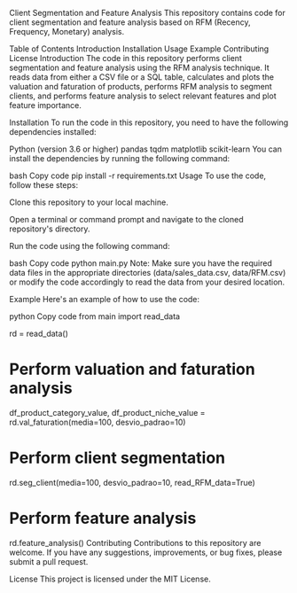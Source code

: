 Client Segmentation and Feature Analysis
This repository contains code for client segmentation and feature analysis based on RFM (Recency, Frequency, Monetary) analysis.

Table of Contents
Introduction
Installation
Usage
Example
Contributing
License
Introduction
The code in this repository performs client segmentation and feature analysis using the RFM analysis technique. It reads data from either a CSV file or a SQL table, calculates and plots the valuation and faturation of products, performs RFM analysis to segment clients, and performs feature analysis to select relevant features and plot feature importance.

Installation
To run the code in this repository, you need to have the following dependencies installed:

Python (version 3.6 or higher)
pandas
tqdm
matplotlib
scikit-learn
You can install the dependencies by running the following command:

bash
Copy code
pip install -r requirements.txt
Usage
To use the code, follow these steps:

Clone this repository to your local machine.

Open a terminal or command prompt and navigate to the cloned repository's directory.

Run the code using the following command:

bash
Copy code
python main.py
Note: Make sure you have the required data files in the appropriate directories (data/sales_data.csv, data/RFM.csv) or modify the code accordingly to read the data from your desired location.

Example
Here's an example of how to use the code:

python
Copy code
from main import read_data

rd = read_data()
# Perform valuation and faturation analysis
df_product_category_value, df_product_niche_value = rd.val_faturation(media=100, desvio_padrao=10)

# Perform client segmentation
rd.seg_client(media=100, desvio_padrao=10, read_RFM_data=True)

# Perform feature analysis
rd.feature_analysis()
Contributing
Contributions to this repository are welcome. If you have any suggestions, improvements, or bug fixes, please submit a pull request.

License
This project is licensed under the MIT License.

